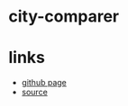 # city-comparer
# links
- [github page ](https://saikirandd.github.io/city-comparer.html/ "github page")
- [source](https://github.com/saikirandd/city-comparer "source")
